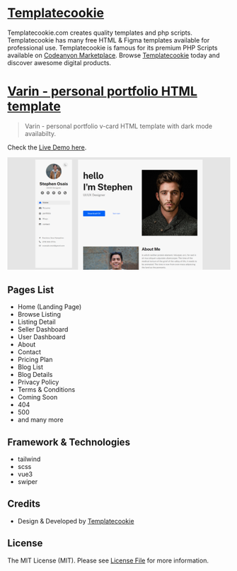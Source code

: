 # [Templatecookie](https://templatecookie.com)
Templatecookie.com creates quality templates and php scripts. Templatecookie has many free HTML & Figma templates available for professional use. Templatecookie is famous for its premium PHP Scripts available on [Codeanyon Marketplace](https://codecanyon.net/user/templatecookie). Browse [Templatecookie](https://templatecookie.com) today and discover awesome digital products.

# [Varin - personal portfolio HTML template](https://www.templatecookie.com/products)

> Varin - personal portfolio v-card HTML template with dark mode availabilty.

Check the [Live Demo here](https://varin-vcard-html.netlify.app/).

![](screenshot.png)

## Pages List
- Home (Landing Page)
- Browse Listing
- Listing Detail
- Seller Dashboard
- User Dashboard
- About
- Contact
- Pricing Plan
- Blog List
- Blog Details
- Privacy Policy
- Terms & Conditions
- Coming Soon
- 404
- 500
- and many more


## Framework & Technologies
- tailwind
- scss
- vue3
- swiper

## Credits
- Design & Developed by [Templatecookie](https://templatecookie.com)

## License
The MIT License (MIT). Please see [License File](LICENSE.md) for more information.

